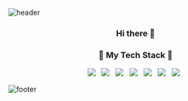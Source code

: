 ![header](https://capsule-render.vercel.app/api?type=waving&color=gradient&height=300&section=header&text=PureunNoh&fontSize=90)

<h3 align="center"> Hi there 👋 </h3>

<h3 align="center"> 🔧 My Tech Stack 🔧 </h3>

<p align="center">
  <img src="https://img.shields.io/badge/Java-007396?style=flat-square&logo=Java&logoColor=white"/> &nbsp
  <img src="https://img.shields.io/badge/JavaScript-F7DF1E?style=flat-square&logo=JavaScript&logoColor=222222"/> &nbsp
  <img src="https://img.shields.io/badge/Spring-6DB33F?style=flat-square&logo=Spring&logoColor=white"/> &nbsp
  <img src="https://img.shields.io/badge/CSS-1572B6?style=flat-square&logo=CSS3&logoColor=white"/> &nbsp
  <img src="https://img.shields.io/badge/HTML-E34F26?style=flat-square&logo=HTML5&logoColor=white"/> &nbsp
  <img src="https://img.shields.io/badge/React-61DAFB?style=flat-square&logo=React&logoColor=white"/> &nbsp
  <img src="https://img.shields.io/badge/jQuery-0769AD?style=flat-square&logo=jQuery&logoColor=white"/> &nbsp
 </p>

![footer](https://capsule-render.vercel.app/api?type=waving&color=gradient&height=200&section=footer&fontSize=90)

